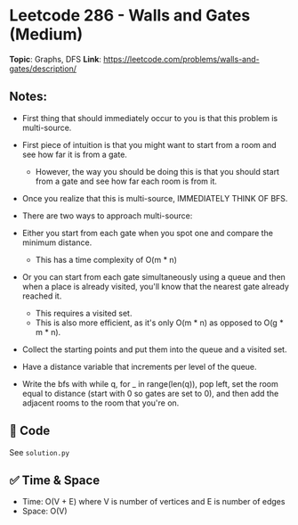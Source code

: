 # Leetcode 286 - Walls and Gates (Medium)

**Topic**: Graphs, DFS 
**Link**: https://leetcode.com/problems/walls-and-gates/description/

## Notes: 
 - First thing that should immediately occur to you is that this problem is multi-source. 
 - First piece of intuition is that you might want to start from a room and see how far it is from a gate.
    - However, the way you should be doing this is that you should start from a gate and see how far each room is from it. 
 - Once you realize that this is multi-source, IMMEDIATELY THINK OF BFS. 

 - There are two ways to approach multi-source:
 - Either you start from each gate when you spot one and compare the minimum distance. 
    - This has a time complexity of O(m * n)
 - Or you can start from each gate simultaneously using a queue and then when a place is already visited, you'll know that the nearest gate already reached it. 
    - This requires a visited set.
    - This is also more efficient, as it's only O(m * n) as opposed to O(g * m * n).

 - Collect the starting points and put them into the queue and a visited set. 
 - Have a distance variable that increments per level of the queue. 
 - Write the bfs with while q, for _ in range(len(q)), pop left, set the room equal to distance (start with 0 so gates are set to 0), and then add the adjacent rooms to the room that you're on. 


## 🧪 Code
See `solution.py`

## ✅ Time & Space
- Time: O(V + E) where V is number of vertices and E is number of edges
- Space: O(V)